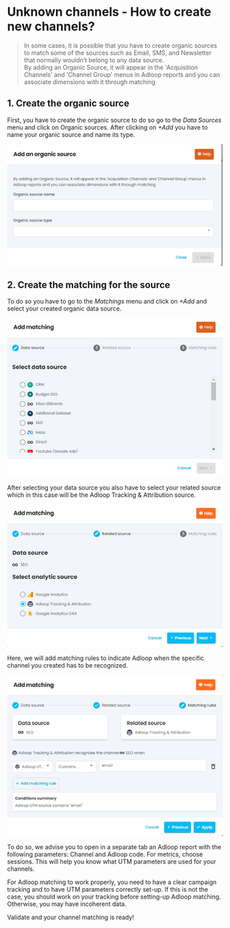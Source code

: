 # Unknown channels - How to create new channels?

> In some cases, it is possible that you have to create organic sources to match some of the sources such as Email, SMS, and Newsletter that normally wouldn’t belong to any data source.
\
By adding an Organic Source, it will appear in the 'Acquisition Channels' and 'Channel Group' menus in Adloop reports and you can associate dimensions with it through matching


## 1. Create the organic source 
First, you have to create the organic source to do so go to the  _Data Sources_  menu and click on Organic sources. After clicking on  _+Add_  you have to name your organic source and name its type.

![](.gitbook/image-20231009-150755.png)
## 2. Create the matching for the source
To do so you have to go to the  _Matchings_  menu and click on  _+Add_ and select your created organic data source.

![](.gitbook/image-20231009-151304.png)

After selecting your data source you also have to select your related source which in this case will be the Adloop Tracking & Attribution source.

![](.gitbook/image-20231009-151417.png)

Here, we will add matching rules to indicate Adloop when the specific channel you created has to be recognized.

![](.gitbook/image-20231009-151453.png)

To do so, we advise you to open in a separate tab an Adloop report with the following parameters: Channel and Adloop code. For metrics, choose sessions. This will help you know what UTM parameters are used for your channels.

For Adloop matching to work properly, you need to have a clear campaign tracking and to have UTM parameters correctly set-up. If this is not the case, you should work on your tracking before setting-up Adloop matching. Otherwise, you may have incoherent data.

Validate and your channel matching is ready!
